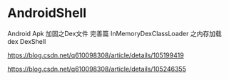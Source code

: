 # AndroidShell
Android Apk 加固之Dex文件 完善篇 InMemoryDexClassLoader 之内存加载dex DexShell

https://blog.csdn.net/q610098308/article/details/105199419


https://blog.csdn.net/q610098308/article/details/105246355
